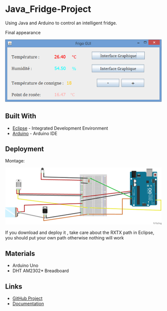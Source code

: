 # Java_Fridge-Project
Using Java and Arduino to control an intelligent fridge.

Final appearance

![External components](https://github.com/Cedric-M/Java_Fridge-Project/raw/master/Images/aspect.png)

## Built With

* [Eclipse](https://www.eclipse.org/home/index.php) - Integrated Development Environment
* [Arduino](https://www.arduino.cc/en/Main/Software) - Arduino IDE



## Deployment

Montage:

![Schema](https://github.com/Yvar-deGoffau/Java_Fridge-Project/raw/master/docs/Projet-PMF_montage.png)

If you download and deploy it , take care about the RXTX path in Eclipse, you should put your own path otherwise nothing will work

## Materials

* Arduino Uno
* DHT AM2302* Breadboard


## Links

* [GitHub Project ](https://github.com/Yvar-deGoffau/Java_Fridge-Project)
* [Documentation ](https://yvar-degoffau.github.io/Java_Fridge-Project/Javadoc/index.html)
